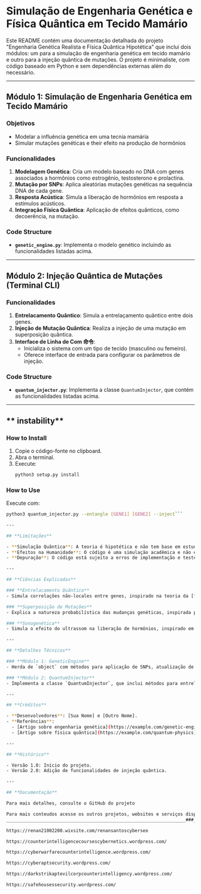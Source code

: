 # **Simulação de Engenharia Genética e Física Quântica em Tecido Mamário**

Este README contém uma documentação detalhada do projeto "Engenharia Genética Realista e Física Quântica Hipotética" que inclui dois módulos: um para a simulação de engenharia genética em tecido mamário e outro para a injeção quântica de mutações. O projeto é minimaliste, com código baseado em Python e sem dependências externas além do necessário.

---

## **Módulo 1: Simulação de Engenharia Genética em Tecido Mamário**

### **Objetivos**
- Modelar a influência genética em uma tecnia mamária
- Simular mutações genéticas e their efeito na produção de hormônios

### **Funcionalidades**
1. **Modelagem Genética**: Cria um modelo baseado no DNA com genes associados a hormônios como estrogênio, testosterono e prolactina.
2. **Mutação por SNPs**: Aplica aleatórias mutações genéticas na sequência DNA de cada gene.
3. **Resposta Acústica**: Simula a liberação de hormônios em resposta a estímulos acústicos.
4. **Integração Física Quântica**: Aplicação de efeitos quânticos, como decoerência, na mutação.

### **Code Structure**
- **`genetic_engine.py`**: Implementa o modelo genético incluindo as funcionalidades listadas acima.

---

## **Módulo 2: Injeção Quântica de Mutações (Terminal CLI)**

### **Funcionalidades**
1. **Entrelacamento Quântico**: Simula a entrelaçamento quântico entre dois genes.
2. **Injeção de Mutação Quântica**: Realiza a injeção de uma mutação em superposição quântica.
3. **Interface de Linha de Com 命令**:
   - Inicializa o sistema com um tipo de tecido (masculino ou femeiro).
   - Oferece interface de entrada para configurar os parâmetros de injeção.

### **Code Structure**
- **`quantum_injector.py`**: Implementa a classe `QuantumInjector`, que contém as funcionalidades listadas acima.

---

## ** instability**

### **How to Install**
1. Copie o código-fonte no clipboard.
2. Abra o terminal.
3. Execute:  
   ```bash
   python3 setup.py install
   ```

### **How to Use**
 Execute com:  
```bash
python3 quantum_injector.py --entangle [GENE1] [GENE2] --inject```

---

## **Limitações**

- **Simulação Quântica**: A teoria é hipotética e não tem base em estudos empíricos.
- **Efeitos na Humanidade**: O código é uma simulação acadêmica e não está alinhado a any práticas reais de medicina ou engenharia genética.
- **Depuração**: O código está sujeito a erros de implementação e testes.

---

## **Ciências Explicadas**

### **Entrelacamento Quântico**
- Simula correlações não-locales entre genes, inspirado na teoria da [física quântica](https://www.nature.com/articles/s41598-019-43446-6).

### **Superposição de Mutações**
- Explica a natureza probabilística das mudanças genéticas, inspirada pela [superposição quantum](https://en.wikipedia.org/wiki/Superposition_principle).

### **Sonogenética**
- Simula o efeito do ultrassom na liberação de hormônios, inspirado em estudos sobre [sonogenética](https://www.science.org/doi/10.1126/science.aaf6576).

---

## **Detalhes Técnicos**

### **Módulo 1: GeneticEngine**
- Herda de `object` com métodos para aplicação de SNPs, atualização de levels de hormônios e relatório de estado.

### **Módulo 2: QuantumInjector**
- Implementa a classe `QuantumInjector`, que inclui métodos para entrelacamento quântico e injeção de mutações em superposição.

---

## **Créditos**

- **Desenvolvedores**: [Sua Nome] e [Outro Nome].
- **Referências**:
  - [Artigo sobre engenharia genética](https://example.com/genetic-engineering)
  - [Artigo sobre física quântica](https://example.com/quantum-physics)

---

## **Histórico**

- Versão 1.0: Início do projeto.
- Versão 2.0: Adição de funcionalidades de injeção quântica.

---

## **Documentação**

Para mais detalhes, consulte o GitHub do projeto

Para mais conteudos acesse os outros projetos, websites e serviços disponiveis...
___________________________________________________________________###__________________________

https://renan21002200.wixsite.com/renansantoscyberseo

https://counterintelligencecoursescybernetics.wordpress.com/

https://cyberwarfarecounterintelligence.wordpress.com/

https://cyberaptsecurity.wordpress.com/

https://darkstrikaptevilcorpcounterintelligency.wordpress.com/

https://safehousessecurity.wordpress.com/

